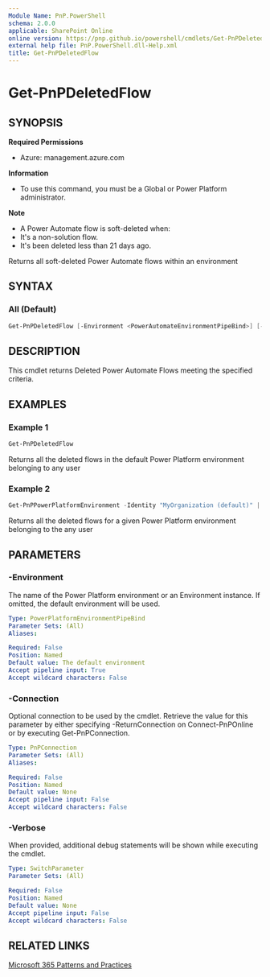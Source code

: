 ```yaml
---
Module Name: PnP.PowerShell
schema: 2.0.0
applicable: SharePoint Online
online version: https://pnp.github.io/powershell/cmdlets/Get-PnPDeletedFlow.html
external help file: PnP.PowerShell.dll-Help.xml
title: Get-PnPDeletedFlow
---
```

  
# Get-PnPDeletedFlow

## SYNOPSIS

**Required Permissions**

* Azure: management.azure.com

**Information**

* To use this command, you must be a Global or Power Platform administrator.

**Note**

* A Power Automate flow is soft-deleted when:
* It's a non-solution flow.
* It's been deleted less than 21 days ago.

Returns all soft-deleted Power Automate flows within an environment

## SYNTAX

### All (Default)
```powershell
Get-PnPDeletedFlow [-Environment <PowerAutomateEnvironmentPipeBind>] [-Connection <PnPConnection>] [-Verbose]
```


## DESCRIPTION
This cmdlet returns Deleted Power Automate Flows meeting the specified criteria.

## EXAMPLES

### Example 1
```powershell
Get-PnPDeletedFlow
```
Returns all the deleted flows in the default Power Platform environment belonging to any user

### Example 2
```powershell
Get-PnPPowerPlatformEnvironment -Identity "MyOrganization (default)" | Get-PnPDeletedFlow
```
Returns all the deleted  flows for a given Power Platform environment belonging to the any user


## PARAMETERS

### -Environment
The name of the Power Platform environment or an Environment instance. If omitted, the default environment will be used.

```yaml
Type: PowerPlatformEnvironmentPipeBind
Parameter Sets: (All)
Aliases:

Required: False
Position: Named
Default value: The default environment
Accept pipeline input: True
Accept wildcard characters: False
```

### -Connection
Optional connection to be used by the cmdlet.
Retrieve the value for this parameter by either specifying -ReturnConnection on Connect-PnPOnline or by executing Get-PnPConnection.

```yaml
Type: PnPConnection
Parameter Sets: (All)
Aliases:

Required: False
Position: Named
Default value: None
Accept pipeline input: False
Accept wildcard characters: False
```


### -Verbose
When provided, additional debug statements will be shown while executing the cmdlet.

```yaml
Type: SwitchParameter
Parameter Sets: (All)

Required: False
Position: Named
Default value: None
Accept pipeline input: False
Accept wildcard characters: False
```

## RELATED LINKS

[Microsoft 365 Patterns and Practices](https://aka.ms/m365pnp)